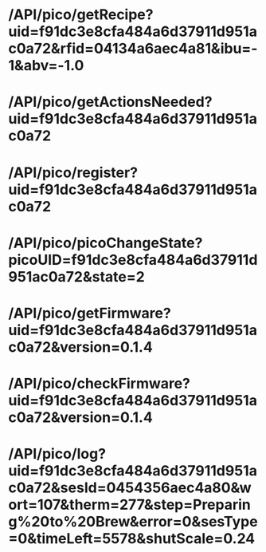 # /API/pico/getRecipe?uid=f91dc3e8cfa484a6d37911d951ac0a72&rfid=04134a6aec4a81&ibu=-1&abv=-1.0

# /API/pico/getActionsNeeded?uid=f91dc3e8cfa484a6d37911d951ac0a72

# /API/pico/register?uid=f91dc3e8cfa484a6d37911d951ac0a72

# /API/pico/picoChangeState?picoUID=f91dc3e8cfa484a6d37911d951ac0a72&state=2

# /API/pico/getFirmware?uid=f91dc3e8cfa484a6d37911d951ac0a72&version=0.1.4

# /API/pico/checkFirmware?uid=f91dc3e8cfa484a6d37911d951ac0a72&version=0.1.4

# /API/pico/log?uid=f91dc3e8cfa484a6d37911d951ac0a72&sesId=0454356aec4a80&wort=107&therm=277&step=Preparing%20to%20Brew&error=0&sesType=0&timeLeft=5578&shutScale=0.24
